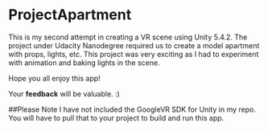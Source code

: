 # ProjectApartment
This is my second attempt in creating a VR scene using Unity 5.4.2. The project under Udacity Nanodegree required us to create a model 
apartment with props, lights, etc. This project was very exciting as I had to experiment with animation and baking lights in the scene.

Hope you all enjoy this app!

Your **feedback** will be valuable. :)

##Please Note
I have not included the GoogleVR SDK for Unity in my repo. You will have to pull that to your project to build and run this app.



